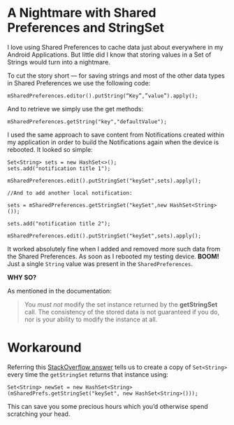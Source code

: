# A Nightmare with Shared Preferences and StringSet

I love using Shared Preferences to cache data just about everywhere in my Android Applications. But little did I know that storing values in a Set of Strings would turn into a nightmare.

To cut the story short — for saving strings and most of the other data types in Shared Preferences we use the following code:

```
mSharedPreferences.editor().putString(“Key”,”value”).apply();
```

And to retrieve we simply use the get methods:

```
mSharedPreferences.getString("key","defaultValue");
```

I used the same approach to save content from Notifications created within my application in order to build the Notifications again when the device is rebooted. It looked so simple:

```
Set<String> sets = new HashSet<>();
sets.add("notification title 1");
```

```
mSharedPreferences.edit().putStringSet("keySet",sets).apply();
```

```
//And to add another local notification:
```

```
sets = mSharedPreferences.getStringSet("keySet",new HashSet<String>());
```

```
sets.add("notification title 2");
```

```
mSharedPreferences.edit().putStringSet("keySet",sets).apply();
```

It worked absolutely fine when I added and removed more such data from the Shared Preferences. As soon as I rebooted my testing device. **BOOM!** Just a single `String` value was present in the `SharedPreferences`.

**WHY SO?**

As mentioned in the documentation:

> You *must not* modify the set instance returned by the **getStringSet** call. The consistency of the stored data is not guaranteed if you do, nor is your ability to modify the instance at all.

# Workaround

Referring this [StackOverflow answer](https://stackoverflow.com/a/14034804/3849039) tells us to create a copy of `Set<String>` every time the `getStringSet` returns that instance using:

```
Set<String> newSet = new HashSet<String>(mSharedPrefs.getStringSet("keySet", new HashSet<String>()));
```

This can save you some precious hours which you’d otherwise spend scratching your head.

